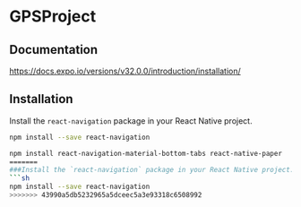 # GPSProject

## Documentation
https://docs.expo.io/versions/v32.0.0/introduction/installation/

## Installation

Install the `react-navigation` package in your React Native project.
```sh
npm install --save react-navigation

npm install react-navigation-material-bottom-tabs react-native-paper
=======
###Install the `react-navigation` package in your React Native project.
```sh
npm install --save react-navigation
>>>>>>> 43990a5db5232965a5dceec5a3e93318c6508992
```
